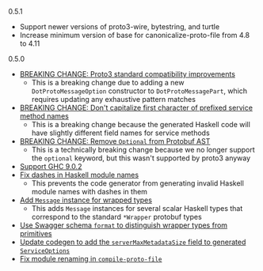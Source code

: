 
0.5.1
* Support newer versions of proto3-wire, bytestring, and turtle
* Increase minimum version of base for canonicalize-proto-file from 4.8 to 4.11

0.5.0
* [BREAKING CHANGE: Proto3 standard compatibility improvements](https://github.com/awakesecurity/proto3-suite/pull/143)
  * This is a breaking change due to adding a new `DotProtoMessageOption`
    constructor to `DotProtoMessagePart`, which requires updating any
    exhaustive pattern matches
* [BREAKING CHANGE: Don't capitalize first character of prefixed service method names](https://github.com/awakesecurity/proto3-suite/pull/171)
  * This is a breaking change because the generated Haskell code will have
    slightly different field names for service methods
* [BREAKING CHANGE: Remove `Optional` from Protobuf AST](https://github.com/awakesecurity/proto3-suite/pull/165)
  * This is a technically breaking change because we no longer support the
    `optional` keyword, but this wasn't supported by proto3 anyway
* [Support GHC 9.0.2](https://github.com/awakesecurity/proto3-suite/pull/176)
* [Fix dashes in Haskell module names](https://github.com/awakesecurity/proto3-suite/pull/173)
  * This prevents the code generator from generating invalid Haskell module
    names with dashes in them
* [Add `Message` instance for wrapped types](https://github.com/awakesecurity/proto3-suite/pull/162)
  * This adds `Message` instances for several scalar Haskell types that
    correspond to the standard `*Wrapper` protobuf types
* [Use Swagger schema `format` to distinguish wrapper types from primitives](https://github.com/awakesecurity/proto3-suite/pull/167)
* [Update codegen to add the `serverMaxMetadataSize` field to generated `ServiceOptions`](https://github.com/awakesecurity/proto3-suite/pull/181)
* [Fix module renaming in `compile-proto-file`](https://github.com/awakesecurity/proto3-suite/pull/183)
